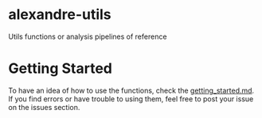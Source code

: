 # alexandre-utils
Utils functions or analysis pipelines of reference

# Getting Started
To have an idea of how to use the functions, check the [getting_started.md](getting_started.md).
If you find errors or have trouble to using them, feel free to post your issue on the issues section.

